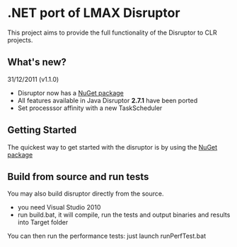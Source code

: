 # .NET port of LMAX Disruptor

This project aims to provide the full functionality of the Disruptor to CLR projects.

## What's new?

31/12/2011 (v1.1.0)
  * Disruptor now has a [NuGet package]
  * All features available in Java Disruptor **2.7.1** have been ported 
  * Set processsor affinity with a new TaskScheduler

## Getting Started

The quickest way to get started with the disruptor is by using the [NuGet package]

## Build from source and run tests

You may also build disruptor directly from the source.
 * you need Visual Studio 2010
 * run build.bat, it will compile, run the tests and output binaries and results into Target folder

You can then run the performance tests: just launch runPerfTest.bat

[NuGet package]: http://nuget.org/packages/Disruptor